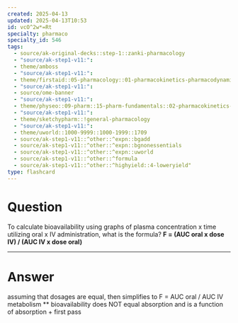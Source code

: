 ```yaml
---
created: 2025-04-13
updated: 2025-04-13T10:53
id: vcO^2w*=Rt
specialty: pharmaco
specialty_id: 546
tags:
  - source/ak-original-decks::step-1::zanki-pharmacology
  - "source/ak-step1-v11:": 
  - theme/amboss
  - "source/ak-step1-v11:": 
  - theme/firstaid::05-pharmacology::01-pharmacokinetics-pharmacodynamics::04-drug-metabolism
  - "source/ak-step1-v11:": 
  - source/ome-banner
  - "source/ak-step1-v11:": 
  - theme/physeo::09-pharm::15-pharm-fundamentals::02-pharmacokinetics-and-dosage-calculations
  - "source/ak-step1-v11:": 
  - theme/sketchypharm::!general-pharmacology
  - "source/ak-step1-v11:": 
  - theme/uworld::1000-9999::1000-1999::1709
  - source/ak-step1-v11::^other::^expn::bgadd
  - source/ak-step1-v11::^other::^expn::bgnonessentials
  - source/ak-step1-v11::^other::^expn::uworld
  - source/ak-step1-v11::^other::^formula
  - source/ak-step1-v11::^other::^highyield::4-loweryield"
type: flashcard
---
```


# Question
To calculate bioavailability using graphs of plasma concentration x time utilizing oral x IV administration, what is the formula?   **F = (AUC oral x dose IV) / (AUC IV x dose oral)**

---

# Answer
assuming that dosages are equal, then simplifies to    F = AUC oral / AUC IV metabolism    ** bioavailability does NOT equal absorption and is a function of absorption + first pass